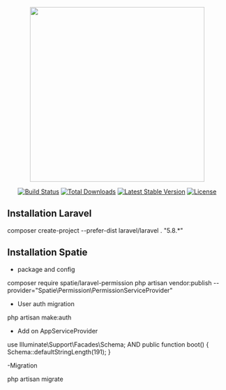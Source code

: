 <p align="center"><img src="https://res.cloudinary.com/dtfbvvkyp/image/upload/v1566331377/laravel-logolockup-cmyk-red.svg" width="400"></p>

<p align="center">
<a href="https://travis-ci.org/laravel/framework"><img src="https://travis-ci.org/laravel/framework.svg" alt="Build Status"></a>
<a href="https://packagist.org/packages/laravel/framework"><img src="https://poser.pugx.org/laravel/framework/d/total.svg" alt="Total Downloads"></a>
<a href="https://packagist.org/packages/laravel/framework"><img src="https://poser.pugx.org/laravel/framework/v/stable.svg" alt="Latest Stable Version"></a>
<a href="https://packagist.org/packages/laravel/framework"><img src="https://poser.pugx.org/laravel/framework/license.svg" alt="License"></a>
</p>

## Installation Laravel
composer create-project --prefer-dist laravel/laravel . "5.8.*"

## Installation Spatie

- package and config 

composer require spatie/laravel-permission
php artisan vendor:publish --provider="Spatie\Permission\PermissionServiceProvider"

- User auth migration

php artisan make:auth

 - Add on AppServiceProvider
 
use Illuminate\Support\Facades\Schema;
AND 
public function boot()
{
    Schema::defaultStringLength(191);
}
 
-Migration

php artisan migrate

